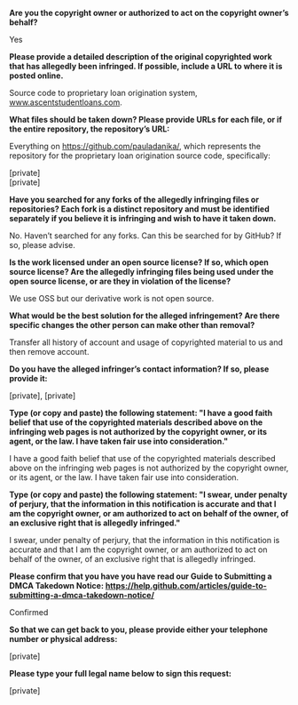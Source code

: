 **Are you the copyright owner or authorized to act on the copyright owner’s behalf?**

Yes



**Please provide a detailed description of the original copyrighted work that has allegedly been infringed. If possible, include a URL to where it is posted online.**

Source code to proprietary loan origination system, www.ascentstudentloans.com.



**What files should be taken down? Please provide URLs for each file, or if the entire repository, the repository’s URL:**

Everything on https://github.com/pauladanika/, which represents the repository for the proprietary loan origination source code, specifically:

[private]  
[private]  


**Have you searched for any forks of the allegedly infringing files or repositories? Each fork is a distinct repository and must be identified separately if you believe it is infringing and wish to have it taken down.**

No. Haven’t searched for any forks. Can this be searched for by GitHub? If so, please advise.



**Is the work licensed under an open source license? If so, which open source license? Are the allegedly infringing files being used under the open source license, or are they in violation of the license?**

We use OSS but our derivative work is not open source.



**What would be the best solution for the alleged infringement? Are there specific changes the other person can make other than removal?**

Transfer all history of account and usage of copyrighted material to us and then remove account.



**Do you have the alleged infringer’s contact information? If so, please provide it:**

[private], [private] 


**Type (or copy and paste) the following statement: "I have a good faith belief that use of the copyrighted materials described above on the infringing web pages is not authorized by the copyright owner, or its agent, or the law. I have taken fair use into consideration."**

I have a good faith belief that use of the copyrighted materials described above on the infringing web pages is not authorized by the copyright owner, or its agent, or the law. I have taken fair use into consideration.



**Type (or copy and paste) the following statement: "I swear, under penalty of perjury, that the information in this notification is accurate and that I am the copyright owner, or am authorized to act on behalf of the owner, of an exclusive right that is allegedly infringed."**

I swear, under penalty of perjury, that the information in this notification is accurate and that I am the copyright owner, or am authorized to act on behalf of the owner, of an exclusive right that is allegedly infringed.



**Please confirm that you have you have read our Guide to Submitting a DMCA Takedown Notice: https://help.github.com/articles/guide-to-submitting-a-dmca-takedown-notice/**

Confirmed



**So that we can get back to you, please provide either your telephone number or physical address:**

[private]  


**Please type your full legal name below to sign this request:**

[private]  
